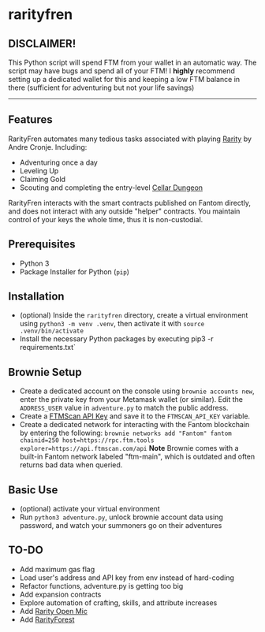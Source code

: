 # rarityfren

## DISCLAIMER!
This Python script will spend FTM from your wallet in an automatic way. The script may have bugs and spend all of your FTM! I **highly** recommend setting up a dedicated wallet for this and keeping a low FTM balance in there (sufficient for adventuring but not your life savings)

---

## Features
RarityFren automates many tedious tasks associated with playing [Rarity](https://andrecronje.medium.com/loot-rarity-d341faa4485c) by Andre Cronje. Including:
- Adventuring once a day
- Leveling Up
- Claiming Gold
- Scouting and completing the entry-level [Cellar Dungeon](https://andrecronje.medium.com/rarity-the-cellar-83a1606a0be3)

RarityFren interacts with the smart contracts published on Fantom directly, and does not interact with any outside "helper" contracts. You maintain control of your keys the whole time, thus it is non-custodial.

## Prerequisites
- Python 3
- Package Installer for Python (`pip`)

## Installation
- (optional) Inside the `rarityfren` directory, create a virtual environment using `python3 -m venv .venv`, then activate it with `source .venv/bin/activate`
- Install the necessary Python packages by executing pip3 -r requirements.txt`

## Brownie Setup
- Create a dedicated account on the console using `brownie accounts new`, enter the private key from your Metamask wallet (or similar). Edit the `ADDRESS_USER` value in `adventure.py` to match the public address.
- Create a [FTMScan API Key](https://ftmscan.com/myapikey) and save it to the `FTMSCAN_API_KEY` variable. 
- Create a dedicated network for interacting with the Fantom blockchain by entering the following:
`brownie networks add "Fantom" fantom chainid=250 host=https://rpc.ftm.tools explorer=https://api.ftmscan.com/api`
**Note** Brownie comes with a built-in Fantom network labeled "ftm-main", which is outdated and often returns bad data when queried.

## Basic Use
- (optional) activate your virtual environment
- Run `python3 adventure.py`, unlock brownie account data using password, and watch your summoners go on their adventures

## TO-DO
- Add maximum gas flag
- Load user's address and API key from env instead of hard-coding
- Refactor functions, adventure.py is getting too big
- Add expansion contracts
- Explore automation of crafting, skills, and attribute increases
- Add [Rarity Open Mic](https://rarity-openmic.com/)
- Add [RarityForest](https://github.com/TheAustrian1998/theRarityForest)